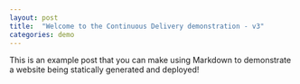 ```yaml
---
layout: post
title:  "Welcome to the Continuous Delivery demonstration - v3"
categories: demo
---
```


This is an example post that you can make using Markdown to demonstrate a website being statically generated and deployed!
